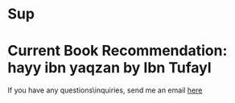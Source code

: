 # Sup
# Current Book Recommendation: hayy ibn yaqzan by Ibn Tufayl 
If you have any questions\inquiries, send me an email [here](mailto:ziadazmyahmed@gmail.com)
